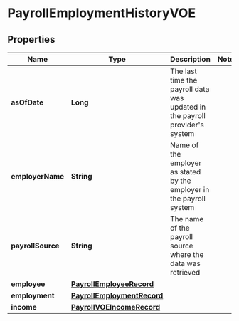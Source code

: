 

# PayrollEmploymentHistoryVOE


## Properties

| Name | Type | Description | Notes |
|------------ | ------------- | ------------- | -------------|
|**asOfDate** | **Long** | The last time the payroll data was updated in the payroll provider&#39;s system |  |
|**employerName** | **String** | Name of the employer as stated by the employer in the payroll system |  |
|**payrollSource** | **String** | The name of the payroll source where the data was retrieved |  |
|**employee** | [**PayrollEmployeeRecord**](PayrollEmployeeRecord.md) |  |  |
|**employment** | [**PayrollEmploymentRecord**](PayrollEmploymentRecord.md) |  |  |
|**income** | [**PayrollVOEIncomeRecord**](PayrollVOEIncomeRecord.md) |  |  |



